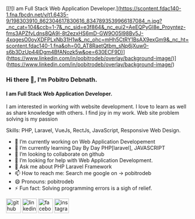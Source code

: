[[![I am Full Stack Web Application Developer.][(https://scontent.fdac140-1.fna.fbcdn.net/v/t1.6435-9/198303910_862304617830616_8347893539966187084_n.jpg?_nc_cat=104&ccb=1-7&_nc_sid=e3f864&_nc_eui2=AeEQPyGl8e_Proyntez-fms3APZfvLdns8QA9l-8t2ezxHS6mD-GW9O05l98Bv5J-4xqgesO0oyXDFPLxNb31H1w&_nc_ohc=mHh5CtRY1BsAX9exGm9&_nc_ht=scontent.fdac140-1.fna&oh=00_AT8RaetQtbm_sNp6jXuw0-s6b3DzUp44lDgm4BfANozk5w&oe=630ECF9D)](https://www.linkedin.com/in/pobitrodeb/overlay/background-image/)](https://www.linkedin.com/in/pobitrodeb/overlay/background-image/)](https://www.linkedin.com/in/pobitrodeb/overlay/background-image/)
### Hi there 👋, I'm Pobitro Debnath.
#### I am Full Stack Web Application Developer.


I am interested in working with website development. I love to learn as well as share knowledge with others. I find joy in my work. Web site problem solving is my passion

Skills: PHP, Laravel, VueJs, RectJs, JavaScript, Responsive Web Design.

- 🔭 I’m currently working on Web Application Developement 
- 🌱 I’m currently learning Day By Day PHP[laravel], JAVASCRIPT 
- 👯 I’m looking to collaborate on github 
- 🤔 I’m looking for help with Web Application Development. 
- 💬 Ask me about PHP Laravel Framework 
- 📫 How to reach me: Search me google on -> pobitrodeb 
- 😄 Pronouns: pobitrodeb 
- ⚡ Fun fact: Solving programming errors is a sigh of relief. 


[<img src='https://cdn.jsdelivr.net/npm/simple-icons@3.0.1/icons/github.svg' alt='github' height='40'>](https://github.com/https://github.com/pobitrodeb)  [<img src='https://cdn.jsdelivr.net/npm/simple-icons@3.0.1/icons/linkedin.svg' alt='linkedin' height='40'>](https://www.linkedin.com/in/https://www.linkedin.com/in/pobitrodeb//)  [<img src='https://cdn.jsdelivr.net/npm/simple-icons@3.0.1/icons/facebook.svg' alt='facebook' height='40'>](https://www.facebook.com/https://www.facebook.com/pobitrodeb)  [<img src='https://cdn.jsdelivr.net/npm/simple-icons@3.0.1/icons/instagram.svg' alt='instagram' height='40'>](https://www.instagram.com/https://www.instagram.com/pobitrodeb//)  


